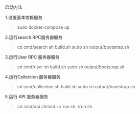 启动方法

1.设置基本依赖服务
> sudo docker-compose up

2.运行search RPC服务器服务
>cd cmd/search
>sh build.sh
>sudo sh output/bootstrap.sh

3.运行User RPC 服务器服务
>cd cmd/user
>sh build.sh
>sudo sh output/bootstrap.sh

4.运行Collection 服务器服务
>cd cmd/collection
>sh build.sh
>sudo sh output/bootstrap.sh

5.运行 API 服务器服务
>cd cmd/api
>chmod +x run.sh
>./run.sh
